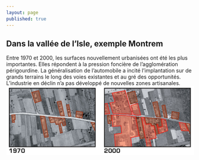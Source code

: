 ```yaml
---
layout: page
published: true
---
```


## Dans la vallée de l’Isle, exemple Montrem

Entre 1970 et 2000, les surfaces nouvellement urbanisées ont été les plus importantes. Elles répondent à la pression foncière de l’agglomération périgourdine. La généralisation de l’automobile a incité l’implantation sur de grands terrains le long des voies existantes et au gré des opportunités. L’industrie en déclin n’a pas développé de nouvelles zones artisanales.
![](data/images/1/histoire/1_histoire_POP3.jpg)